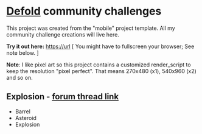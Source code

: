 # [Defold](https://defold.com) community challenges

This project was created from the "mobile" project template. All my community challenge creations will live here.

**Try it out here:** <https://url> [ You might have to fullscreen your browser; See note below. ]

**Note**: I like pixel art so this project contains a customized render_script to keep the resolution "pixel perfect". That means 270x480 (x1), 540x960 (x2) and so on.

## Explosion - [forum thread link](https://forum.defold.com/t/community-challenge-explosions/77315)

- Barrel
- Asteroid
- Explosion
